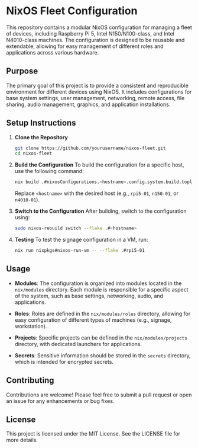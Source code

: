 # NixOS Fleet Configuration

This repository contains a modular NixOS configuration for managing a fleet of devices, including Raspberry Pi 5, Intel N150/N100-class, and Intel N4010-class machines. The configuration is designed to be reusable and extendable, allowing for easy management of different roles and applications across various hardware.

## Purpose

The primary goal of this project is to provide a consistent and reproducible environment for different devices using NixOS. It includes configurations for base system settings, user management, networking, remote access, file sharing, audio management, graphics, and application installations.

## Setup Instructions

1. **Clone the Repository**
   ```bash
   git clone https://github.com/yourusername/nixos-fleet.git
   cd nixos-fleet
   ```

2. **Build the Configuration**
   To build the configuration for a specific host, use the following command:
   ```bash
   nix build .#nixosConfigurations.<hostname>.config.system.build.toplevel
   ```
   Replace `<hostname>` with the desired host (e.g., `rpi5-01`, `n150-01`, or `n4010-01`).

3. **Switch to the Configuration**
   After building, switch to the configuration using:
   ```bash
   sudo nixos-rebuild switch --flake .#<hostname>
   ```

4. **Testing**
   To test the signage configuration in a VM, run:
   ```bash
   nix run nixpkgs#nixos-run-vm -- --flake .#rpi5-01
   ```

## Usage

- **Modules**: The configuration is organized into modules located in the `nix/modules` directory. Each module is responsible for a specific aspect of the system, such as base settings, networking, audio, and applications.
  
- **Roles**: Roles are defined in the `nix/modules/roles` directory, allowing for easy configuration of different types of machines (e.g., signage, workstation).

- **Projects**: Specific projects can be defined in the `nix/modules/projects` directory, with dedicated launchers for applications.

- **Secrets**: Sensitive information should be stored in the `secrets` directory, which is intended for encrypted secrets.

## Contributing

Contributions are welcome! Please feel free to submit a pull request or open an issue for any enhancements or bug fixes.

## License

This project is licensed under the MIT License. See the LICENSE file for more details.